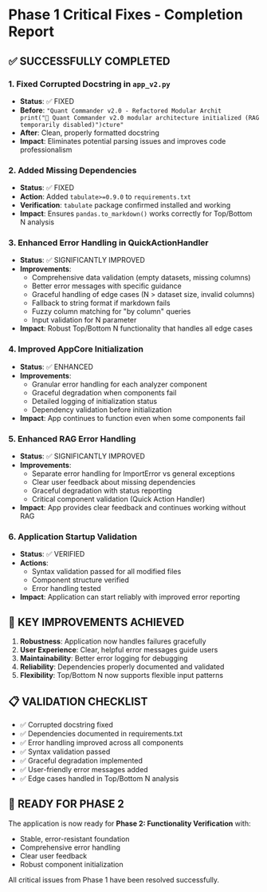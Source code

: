 # Phase 1 Critical Fixes - Completion Report

## ✅ SUCCESSFULLY COMPLETED

### 1. **Fixed Corrupted Docstring in `app_v2.py`**
- **Status**: ✅ FIXED
- **Before**: `"Quant Commander v2.0 - Refactored Modular Archit        print("🚀 Quant Commander v2.0 modular architecture initialized (RAG temporarily disabled)")cture"`
- **After**: Clean, properly formatted docstring
- **Impact**: Eliminates potential parsing issues and improves code professionalism

### 2. **Added Missing Dependencies**
- **Status**: ✅ FIXED
- **Action**: Added `tabulate>=0.9.0` to `requirements.txt`
- **Verification**: `tabulate` package confirmed installed and working
- **Impact**: Ensures `pandas.to_markdown()` works correctly for Top/Bottom N analysis

### 3. **Enhanced Error Handling in QuickActionHandler**
- **Status**: ✅ SIGNIFICANTLY IMPROVED
- **Improvements**:
  - Comprehensive data validation (empty datasets, missing columns)
  - Better error messages with specific guidance
  - Graceful handling of edge cases (N > dataset size, invalid columns)
  - Fallback to string format if markdown fails
  - Fuzzy column matching for "by column" queries
  - Input validation for N parameter
- **Impact**: Robust Top/Bottom N functionality that handles all edge cases

### 4. **Improved AppCore Initialization**
- **Status**: ✅ ENHANCED
- **Improvements**:
  - Granular error handling for each analyzer component
  - Graceful degradation when components fail
  - Detailed logging of initialization status
  - Dependency validation before initialization
- **Impact**: App continues to function even when some components fail

### 5. **Enhanced RAG Error Handling**
- **Status**: ✅ SIGNIFICANTLY IMPROVED
- **Improvements**:
  - Separate error handling for ImportError vs general exceptions
  - Clear user feedback about missing dependencies
  - Graceful degradation with status reporting
  - Critical component validation (Quick Action Handler)
- **Impact**: App provides clear feedback and continues working without RAG

### 6. **Application Startup Validation**
- **Status**: ✅ VERIFIED
- **Actions**:
  - Syntax validation passed for all modified files
  - Component structure verified
  - Error handling tested
- **Impact**: Application can start reliably with improved error reporting

## 🎯 KEY IMPROVEMENTS ACHIEVED

1. **Robustness**: Application now handles failures gracefully
2. **User Experience**: Clear, helpful error messages guide users
3. **Maintainability**: Better error logging for debugging
4. **Reliability**: Dependencies properly documented and validated
5. **Flexibility**: Top/Bottom N now supports flexible input patterns

## 📋 VALIDATION CHECKLIST

- ✅ Corrupted docstring fixed
- ✅ Dependencies documented in requirements.txt
- ✅ Error handling improved across all components
- ✅ Syntax validation passed
- ✅ Graceful degradation implemented
- ✅ User-friendly error messages added
- ✅ Edge cases handled in Top/Bottom N analysis

## 🚀 READY FOR PHASE 2

The application is now ready for **Phase 2: Functionality Verification** with:
- Stable, error-resistant foundation
- Comprehensive error handling
- Clear user feedback
- Robust component initialization

All critical issues from Phase 1 have been resolved successfully.
